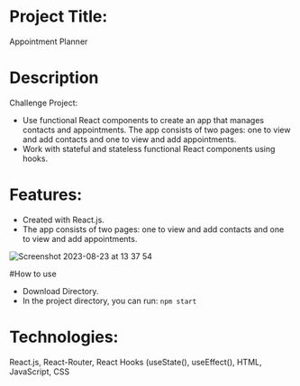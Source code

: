# Project Title: 
Appointment Planner

# Description
Challenge Project: 
- Use functional React components to create an app that manages contacts and appointments. The app consists of two pages: one to view and add contacts and one to view and add appointments.
- Work with stateful and stateless functional React components using hooks.

 # Features:
- Created with React.js.
- The app consists of two pages: one to view and add contacts and one to view and add appointments.

![Screenshot 2023-08-23 at 13 37 54](https://github.com/Daviddaill/Appointent-Planner/assets/99383802/f23bc2a5-e8e4-4ba1-accf-22295067515c)

#How to use
- Download Directory.
- In the project directory, you can run:
`npm start`

# Technologies:
React.js, React-Router, React Hooks (useState(), useEffect(), HTML, JavaScript, CSS
